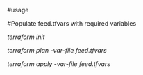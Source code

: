 #usage

#Populate feed.tfvars with required variables

*terraform init*

*terraform plan -var-file feed.tfvars*

*terraform apply -var-file feed.tfvars*
